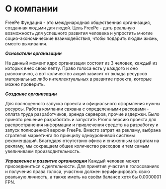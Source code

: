 # О компании
FreePe Фундация - это международная общественная организация, созданная людьми для людей. Цель FreePe - дать реальную возможность для успешного развития человека и упростить многие социо-экономические взаимодействия, чтобы подарить людям жизнь, вместо выживания. 

***Основатели организации***

На данный момент ядро организации состоит из 3 человек, каждый из которых внес свою лепту. Право голоса есть у каждого и оно равнозначно, а вот количество акций зависит от вклада ресурсов материальных либо интеллектуальных в развитие проекта, которые можно проверить.

***Создание организации***

Для полноценного запуска проекта и официального оформления нужны ресурсы. Работа компании связана с определенными расходами - оплата труда разработчиков, аренда серверов, прочие издержки. Было принято решение разработать и запустить Promo версию проекта для распространения информации и привлечения средств на разработку и запуск полноценной версии FreePe. Вместо затрат на рекламу, выбрана стратегия маркетинга по принципу одноуровневой системы рекомендаций. Благодаря отсутствию офиса и сниженным затратам на рекламу, мы сокращаем общее количество расходов и тем самым увеличиваем производительность. 
	    
***Управление и развитие организации***
Каждый человек может присоединиться к деятельности. Для принятия участия в голосованиях и получения права голоса, участник должен верифицировать свою реальную личность, а также иметь на своём балансе хотя бы 0.0000001 FPN.